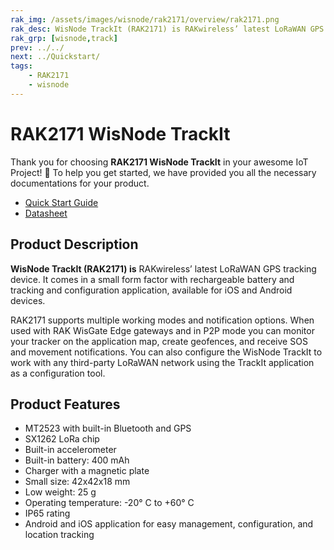 ```yaml
---
rak_img: /assets/images/wisnode/rak2171/overview/rak2171.png
rak_desc: WisNode TrackIt (RAK2171) is RAKwireless’ latest LoRaWAN GPS tracking device. It comes in a small form factor with rechargeable battery and tracking and configuration application, available for iOS and Android devices. 
rak_grp: [wisnode,track]
prev: ../../
next: ../Quickstart/
tags:
    - RAK2171
    - wisnode
---
```


# RAK2171 WisNode TrackIt 

Thank you for choosing **RAK2171 WisNode TrackIt** in your awesome IoT Project! 🎉 To help you get started, we have provided you all the necessary documentations for your product.

* [Quick Start Guide](../Quickstart/)
* [Datasheet](../Datasheet/)

## Product Description

**WisNode TrackIt (RAK2171) is** RAKwireless’ latest LoRaWAN GPS tracking device. It comes in a small form factor with rechargeable battery and tracking and configuration application, available for iOS and Android devices. 

RAK2171 supports multiple working modes and notification options. When used with RAK WisGate Edge gateways and in P2P mode you can monitor your tracker on the application map, create geofences, and receive SOS and movement notifications. You can also configure the WisNode TrackIt to work with any third-party LoRaWAN network using the TrackIt application as a configuration tool. 

## Product Features

- MT2523 with built-in Bluetooth and GPS
- SX1262 LoRa chip
- Built-in accelerometer
- Built-in battery: 400 mAh
- Charger with a magnetic plate
- Small size: 42x42x18 mm
- Low weight: 25 g
- Operating temperature: -20° C to +60° C
- IP65 rating
- Android and iOS application for easy management, configuration, and location tracking

